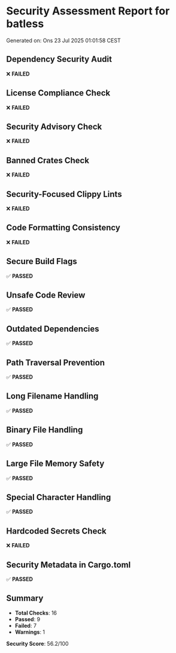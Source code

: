# Security Assessment Report for batless
Generated on: Ons 23 Jul 2025 01:01:58 CEST

## Dependency Security Audit
❌ **FAILED**

## License Compliance Check
❌ **FAILED**

## Security Advisory Check
❌ **FAILED**

## Banned Crates Check
❌ **FAILED**

## Security-Focused Clippy Lints
❌ **FAILED**

## Code Formatting Consistency
❌ **FAILED**

## Secure Build Flags
✅ **PASSED**

## Unsafe Code Review
✅ **PASSED**

## Outdated Dependencies
✅ **PASSED**

## Path Traversal Prevention
✅ **PASSED**

## Long Filename Handling
✅ **PASSED**

## Binary File Handling
✅ **PASSED**

## Large File Memory Safety
✅ **PASSED**

## Special Character Handling
✅ **PASSED**

## Hardcoded Secrets Check
❌ **FAILED**

## Security Metadata in Cargo.toml
✅ **PASSED**


## Summary
- **Total Checks**: 16
- **Passed**: 9
- **Failed**: 7
- **Warnings**: 1

**Security Score**: 56.2/100
